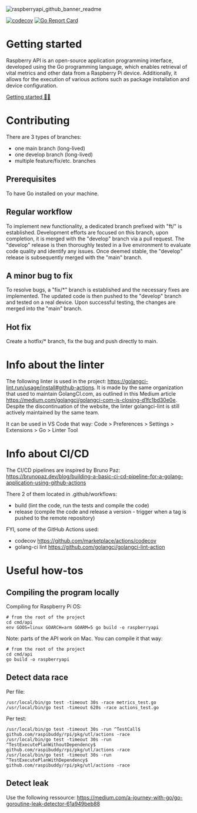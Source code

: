 ![raspberryapi_github_banner_readme](https://user-images.githubusercontent.com/98493964/214853808-9ef7599f-4097-4df8-b5b1-8fcfa40e5ebf.png)

[![codecov](https://codecov.io/gh/layerzzzio/raspberryapi/branch/main/graph/badge.svg?token=IKY9WGCDIY)](https://codecov.io/gh/layerzzzio/raspberryapi)
[![Go Report Card](https://goreportcard.com/badge/github.com/raspibuddy/rpi)](https://goreportcard.com/report/github.com/raspibuddy/rpi)

# Getting started

Raspberry API is an open-source application programming interface, developed using the Go programming language, which enables retrieval of vital metrics and other data from a Raspberry Pi device. Additionally, it allows for the execution of various actions such as package installation and device configuration.

<a href="https://raspberryapi.com/docs/getting-started.html">Getting started 👩‍💻</a>

# Contributing

There are 3 types of branches:
- one main branch (long-lived)
- one develop branch (long-lived)
- multiple feature/fix/etc. branches

## Prerequisites 

To have Go installed on your machine.

## Regular workflow

To implement new functionality, a dedicated branch prefixed with "ft/" is established. Development efforts are focused on this branch, upon completion, it is merged with the "develop" branch via a pull request. The "develop" release is then thoroughly tested in a live environment to evaluate code quality and identify any issues. Once deemed stable, the "develop" release is subsequently merged with the "main" branch.

## A minor bug to fix

To resolve bugs, a "fix/*" branch is established and the necessary fixes are implemented. The updated code is then pushed to the "develop" branch and tested on a real device. Upon successful testing, the changes are merged into the "main" branch.

## Hot fix

Create a hotfix/* branch, fix the bug and push directly to main.

# Info about the linter

The following linter is used in the project: https://golangci-lint.run/usage/install#github-actions. It is made by the same organization that used to maintain GolangCI.com, as outlined in this Medium article https://medium.com/golangci/golangci-com-is-closing-d1fc1bd30e0e. Despite the discontinuation of the website, the linter golangci-lint is still actively maintained by the same team.

It can be used in VS Code that way:
Code > Preferences > Settings > Extensions > Go > Linter Tool

# Info about CI/CD

The CI/CD pipelines are inspired by Bruno Paz:
https://brunopaz.dev/blog/building-a-basic-ci-cd-pipeline-for-a-golang-application-using-github-actions

There 2 of them located in .github/workflows: 
- build (lint the code, run the tests and compile the code)
- release (compile the code and release a version - trigger when a tag is pushed to the remote repository)

FYI, some of the GitHub Actions used:
- codecov https://github.com/marketplace/actions/codecov
- golang-ci lint https://github.com/golangci/golangci-lint-action

# Useful how-tos

## Compiling the program locally

Compiling for Raspberry Pi OS:
```
# from the root of the project
cd cmd/api
env GOOS=linux GOARCH=arm GOARM=5 go build -o raspberryapi
```

Note: parts of the API work on Mac. You can compile it that way:
```
# from the root of the project
cd cmd/api
go build -o raspberryapi
```

## Detect data race

Per file:
```
/usr/local/bin/go test -timeout 30s -race metrics_test.go
/usr/local/bin/go test -timeout 620s -race actions_test.go
```

Per test:
```
/usr/local/bin/go test -timeout 30s -run ^TestCall$ github.com/raspibuddy/rpi/pkg/utl/actions -race
/usr/local/bin/go test -timeout 30s -run ^TestExecutePlanWithoutDependency$ github.com/raspibuddy/rpi/pkg/utl/actions -race
/usr/local/bin/go test -timeout 30s -run ^TestExecutePlanWithDependency$ github.com/raspibuddy/rpi/pkg/utl/actions -race
```

## Detect leak

Use the following ressource: https://medium.com/a-journey-with-go/go-goroutine-leak-detector-61a949beb88
